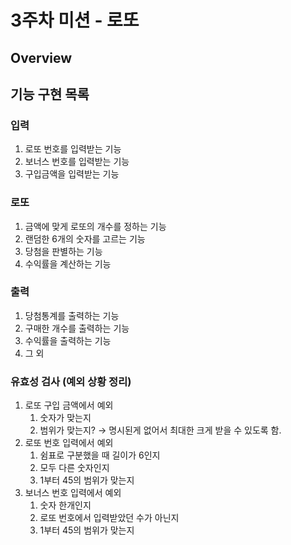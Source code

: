 # 3주차 미션 - 로또
## Overview

## 기능 구현 목록
### 입력

1. 로또 번호를 입력받는 기능
2. 보너스 번호를 입력받는 기능
3. 구입금액을 입력받는 기능

### 로또

1. 금액에 맞게 로또의 개수를 정하는 기능
2. 랜덤한 6개의 숫자를 고르는 기능
3. 당첨을 판별하는 기능
4. 수익률을 계산하는 기능

### 출력

1. 당첨통계를 출력하는 기능
2. 구매한 개수를 출력하는 기능
3. 수익률을 출력하는 기능
4. 그 외

### 유효성 검사 (예외 상황 정리)

1. 로또 구입 금액에서 예외
    1. 숫자가 맞는지
    2. 범위가 맞는지? → 명시된게 없어서 최대한 크게 받을 수 있도록 함.
2. 로또 번호 입력에서 예외
    1. 쉼표로 구분했을 때 길이가 6인지
    2. 모두 다른 숫자인지
    3. 1부터 45의 범위가 맞는지
3. 보너스 번호 입력에서 예외
    1. 숫자 한개인지
    2. 로또 번호에서 입력받았던 수가 아닌지
    3. 1부터 45의 범위가 맞는지